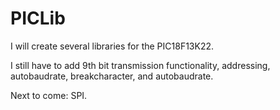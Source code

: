 # PICLib
I will create several libraries for the PIC18F13K22. 

I still have to add 9th bit transmission functionality, addressing, autobaudrate, breakcharacter, and autobaudrate.

Next to come: SPI.
